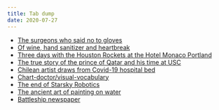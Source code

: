 ```yaml
---
title: Tab dump
date: 2020-07-27
---
```


<ul><li><a href="https://daily.jstor.org/the-surgeons-who-said-no-to-gloves/">The surgeons who said no to gloves</a></li><li><a href="https://www.nytimes.com/2020/07/27/world/europe/france-alsace-wine-coronavirus.html#click=https://t.co/adycTYZQV0">Of wine, hand sanitizer and heartbreak</a></li><li><a href="http://www.espn.com/espn/feature/story/_/id/15117732/three-days-houston-rockets-hotel-monaco-portland">Three days with the Houston Rockets at the Hotel Monaco Portland</a></li><li><a href="https://www.latimes.com/california/story/2020-07-16/qatar-prince-usc-ucla-la">The true story of the prince of Qatar and his time at USC</a></li><li><a href="https://medium.com/art-direct/chilean-artist-draws-from-covid-19-hospital-bed-a0b5766a00a2">Chilean artist draws from Covid-19 hospital bed</a></li><li><a href="https://github.com/ft-interactive/chart-doctor/tree/master/visual-vocabulary">Chart-doctor/visual-vocabulary</a></li><li><a href="https://medium.com/starsky-robotics-blog/the-end-of-starsky-robotics-acb8a6a8a5f5">The end of Starsky Robotics</a></li><li><a href="https://www.youtube.com/watch?v=jeGqnicNS2A">The ancient art of painting on water</a></li><li><a href="https://pressthink.org/2020/06/battleship-newspaper/">Battleship newspaper</a></li></ul>